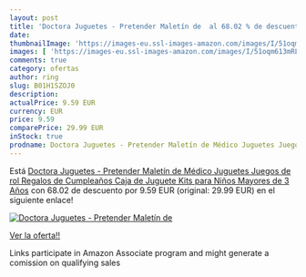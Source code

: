 ```yaml
---
layout: post
title: 'Doctora Juguetes - Pretender Maletín de  al 68.02 % de descuento'
date: 
thumbnailImage: 'https://images-eu.ssl-images-amazon.com/images/I/51oqm613mRL._SL200_.jpg'
images: [ 'https://images-eu.ssl-images-amazon.com/images/I/51oqm613mRL._SL200_.jpg' ]
comments: true
category: ofertas
author: ring
slug: B01H1SZOJ0
description:
actualPrice: 9.59 EUR
currency: EUR
price: 9.59
comparePrice: 29.99 EUR
inStock: true
prodname: Doctora Juguetes - Pretender Maletín de Médico Juguetes Juegos de rol Regalos de Cumpleaños Caja de Juguete Kits para Niños Mayores de 3 Años
---
```


Está [Doctora Juguetes - Pretender Maletín de Médico Juguetes Juegos de rol Regalos de Cumpleaños Caja de Juguete Kits para Niños Mayores de 3 Años](https://www.amazon.es/dp/B01H1SZOJ0/?tag=tolees-21) con 68.02 de descuento por 9.59 EUR (original: 29.99 EUR) en el siguiente enlace!

[![Doctora Juguetes - Pretender Maletín de ](https://images-eu.ssl-images-amazon.com/images/I/51oqm613mRL._SL200_.jpg)](https://www.amazon.es/dp/B01H1SZOJ0/?tag=tolees-21)

[Ver la oferta!!](https://www.amazon.es/dp/B01H1SZOJ0/?tag=tolees-21)

Links participate in Amazon Associate program and might generate a comission on qualifying sales


